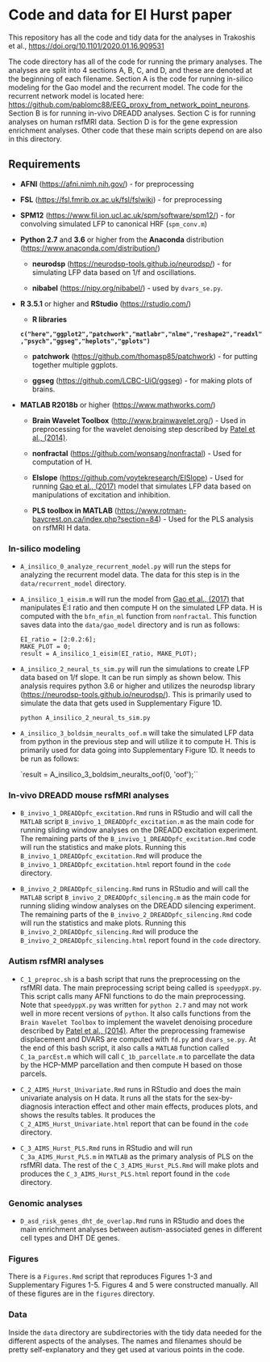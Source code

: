 # Code and data for EI Hurst paper

This repository has all the code and tidy data for the analyses in Trakoshis et al., https://doi.org/10.1101/2020.01.16.909531

The code directory has all of the code for running the primary analyses. The analyses are split into 4 sections A, B, C, and D, and these are denoted at the beginning of each filename. Section A is the code for running in-silico modeling for the Gao model and the recurrent model. The code for the recurrent network model is located here: https://github.com/pablomc88/EEG_proxy_from_network_point_neurons.  Section B is for running in-vivo DREADD analyses. Section C is for running analyses on human rsfMRI data. Section D is for the gene expression enrichment analyses. Other code that these main scripts depend on are also in this directory.


## Requirements

* **AFNI** (https://afni.nimh.nih.gov/) - for preprocessing

* **FSL** (https://fsl.fmrib.ox.ac.uk/fsl/fslwiki) - for preprocessing

* **SPM12** (https://www.fil.ion.ucl.ac.uk/spm/software/spm12/) - for convolving simulated LFP to canonical HRF (`spm_conv.m`)


* **Python 2.7** and **3.6** or higher from the **Anaconda** distribution (https://www.anaconda.com/distribution/)

  + **neurodsp** (https://neurodsp-tools.github.io/neurodsp/) - for simulating LFP data based on 1/f and oscillations.

  + **nibabel** (https://nipy.org/nibabel/) - used by `dvars_se.py`.


* **R 3.5.1** or higher and **RStudio** (https://rstudio.com/)

  + **R libraries**

  **```c("here","ggplot2","patchwork","matlabr","nlme","reshape2","readxl","psych","ggseg","heplots","gplots")```**

  + **patchwork** (https://github.com/thomasp85/patchwork) - for putting together multiple ggplots.

  + **ggseg** (https://github.com/LCBC-UiO/ggseg) - for making plots of brains.


* **MATLAB R2018b** or higher (https://www.mathworks.com/)

  + **Brain Wavelet Toolbox** (http://www.brainwavelet.org/) - Used in preprocessing for the wavelet denoising step described by <a href="https://www.sciencedirect.com/science/article/pii/S1053811914001578?via%3Dihub">Patel et al., (2014)</a>.

  + **nonfractal** (https://github.com/wonsang/nonfractal) - Used for computation of H.

  + **EIslope** (https://github.com/voytekresearch/EISlope) - Used for running <a href="https://www.sciencedirect.com/science/article/abs/pii/S1053811917305621?via%3Dihub">Gao et al., (2017)</a> model that simulates LFP data based on manipulations of excitation and inhibition.

  + **PLS toolbox in MATLAB** (https://www.rotman-baycrest.on.ca/index.php?section=84) - Used for the PLS analysis on rsfMRI H data.



### In-silico modeling

* `A_insilico_0_analyze_recurrent_model.py` will run the steps for analyzing the recurrent model data. The data for this step is in the `data/recurrent_model` directory.

* `A_insilico_1_eisim.m` will run the model from <a href="https://www.sciencedirect.com/science/article/abs/pii/S1053811917305621?via%3Dihub">Gao et al., (2017)</a> that manipulates E:I ratio and then compute H on the simulated LFP data. H is computed with the `bfn_mfin_ml` function from `nonfractal`. This function saves data into the `data/gao_model` directory and is run as follows:

  ```
  EI_ratio = [2:0.2:6];
  MAKE_PLOT = 0;
  result = A_insilico_1_eisim(EI_ratio, MAKE_PLOT);
  ```

* `A_insilico_2_neural_ts_sim.py` will run the simulations to create LFP data based on 1/f slope. It can be run simply as shown below. This analysis requires python 3.6 or higher and utilizes the neurodsp library (https://neurodsp-tools.github.io/neurodsp/). This is primarily used to simulate the data that gets used in Supplementary Figure 1D.

  `python A_insilico_2_neural_ts_sim.py`

* `A_insilico_3_boldsim_neuralts_oof.m` will take the simulated LFP data from python in the previous step and will utilize it to compute H. This is primarily used for data going into Supplementary Figure 1D. It needs to be run as follows:

  `result = A_insilico_3_boldsim_neuralts_oof(0, 'oof');``


### In-vivo DREADD mouse rsfMRI analyses

* `B_invivo_1_DREADDpfc_excitation.Rmd` runs in RStudio and will call the `MATLAB` script `B_invivo_1_DREADDpfc_excitation.m` as the main code for running sliding window analyses on the DREADD excitation experiment. The remaining parts of the `B_invivo_1_DREADDpfc_excitation.Rmd` code will run the statistics and make plots. Running this `B_invivo_1_DREADDpfc_excitation.Rmd` will produce the `B_invivo_1_DREADDpfc_excitation.html` report found in the `code` directory.

* `B_invivo_2_DREADDpfc_silencing.Rmd` runs in RStudio and will call the `MATLAB` script `B_invivo_2_DREADDpfc_silencing.m` as the main code for running sliding window analyses on the DREADD silencing experiment. The remaining parts of the `B_invivo_2_DREADDpfc_silencing.Rmd` code will run the statistics and make plots. Running this `B_invivo_2_DREADDpfc_silencing.Rmd` will produce the `B_invivo_2_DREADDpfc_silencing.html` report found in the `code` directory.

### Autism rsfMRI analyses

* `C_1_preproc.sh` is a bash script that runs the preprocessing on the rsfMRI data. The main preprocessing script being called is `speedyppX.py`. This script calls many AFNI functions to do the main preprocessing. Note that `speedyppX.py` was written for `python 2.7` and may not work well in more recent versions of `python`. It also calls functions from the `Brain Wavelet Toolbox` to implement the wavelet denoising procedure described by <a href="https://www.sciencedirect.com/science/article/pii/S1053811914001578?via%3Dihub">Patel et al., (2014)</a>. After the preprocessing framewise displacement and DVARS are computed with `fd.py` and `dvars_se.py`. At the end of this bash script, it also calls a `MATLAB` function called `C_1a_parcEst.m` which will call `C_1b_parcellate.m` to parcellate the data by the HCP-MMP parcellation and then compute H based on those parcels.

* `C_2_AIMS_Hurst_Univariate.Rmd` runs in RStudio and does the main univariate analysis on H data. It runs all the stats for the sex-by-diagnosis interaction effect and other main effects, produces plots, and shows the results tables. It produces the `C_2_AIMS_Hurst_Univariate.html` report that can be found in the `code` directory.

* `C_3_AIMS_Hurst_PLS.Rmd` runs in RStudio and will run `C_3a_AIMS_Hurst_PLS.m` in `MATLAB` as the primary analysis of PLS on the rsfMRI data. The rest of the `C_3_AIMS_Hurst_PLS.Rmd` will make plots and produces the `C_3_AIMS_Hurst_PLS.html` report found in the `code` directory.

### Genomic analyses

* `D_asd_risk_genes_dht_de_overlap.Rmd` runs in RStudio and does the main enrichment analyses between autism-associated genes in different cell types and DHT DE genes.


### Figures

There is a `Figures.Rmd` script that reproduces Figures 1-3 and Supplementary Figures 1-5. Figures 4 and 5 were constructed manually. All of these figures are in the `figures` directory.

### Data

Inside the `data` directory are subdirectories with the tidy data needed for the different aspects of the analyses. The names and filenames should be pretty self-explanatory and they get used at various points in the code.
